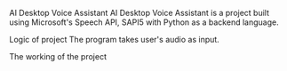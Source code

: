 AI Desktop Voice Assistant
AI Desktop Voice Assistant is a project built using Microsoft's Speech API, SAPI5 with Python as a backend language.

Logic of project
The program takes user's audio as input. 

The working of the project
